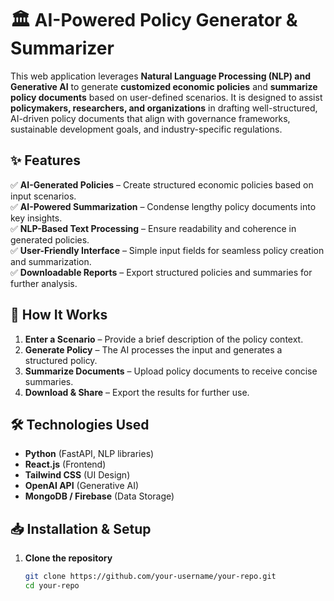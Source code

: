 # 🏛 AI-Powered Policy Generator & Summarizer  

This web application leverages **Natural Language Processing (NLP) and Generative AI** to generate **customized economic policies** and **summarize policy documents** based on user-defined scenarios. It is designed to assist **policymakers, researchers, and organizations** in drafting well-structured, AI-driven policy documents that align with governance frameworks, sustainable development goals, and industry-specific regulations.  

## ✨ Features  
✅ **AI-Generated Policies** – Create structured economic policies based on input scenarios.  
✅ **AI-Powered Summarization** – Condense lengthy policy documents into key insights.  
✅ **NLP-Based Text Processing** – Ensure readability and coherence in generated policies.  
✅ **User-Friendly Interface** – Simple input fields for seamless policy creation and summarization.  
✅ **Downloadable Reports** – Export structured policies and summaries for further analysis.  

## 🚀 How It Works  
1. **Enter a Scenario** – Provide a brief description of the policy context.  
2. **Generate Policy** – The AI processes the input and generates a structured policy.  
3. **Summarize Documents** – Upload policy documents to receive concise summaries.  
4. **Download & Share** – Export the results for further use.  

## 🛠️ Technologies Used  
- **Python** (FastAPI, NLP libraries)  
- **React.js** (Frontend)  
- **Tailwind CSS** (UI Design)  
- **OpenAI API** (Generative AI)  
- **MongoDB / Firebase** (Data Storage)  

## 📥 Installation & Setup  
1. **Clone the repository**  
   ```sh
   git clone https://github.com/your-username/your-repo.git
   cd your-repo
